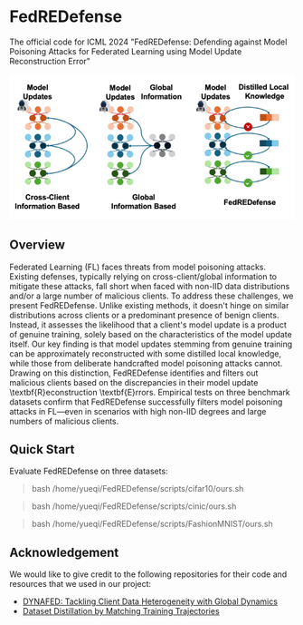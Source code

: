 # FedREDefense
The official code for ICML 2024 "FedREDefense: Defending against Model Poisoning Attacks for Federated Learning using Model Update Reconstruction Error"

![avatar](FedREDefense.png)
## Overview
Federated Learning (FL) faces threats from model poisoning attacks. 
Existing defenses, typically relying on cross-client/global information to mitigate these attacks, fall short when faced with non-IID data distributions and/or a large number of malicious clients.
To address these challenges, we present FedREDefense. Unlike existing methods, it doesn't hinge on similar distributions across clients or a predominant presence of benign clients. 
Instead, it assesses the likelihood that a client's model update is a product of genuine training, solely based on the characteristics of the model update itself.
Our key finding is that model updates stemming from genuine training can be approximately reconstructed with some distilled local knowledge, while those from deliberate handcrafted model poisoning attacks cannot.
Drawing on this distinction, FedREDefense identifies and filters out malicious clients based on the discrepancies in their model update \textbf{R}econstruction \textbf{E}rrors. 
Empirical tests on three benchmark datasets confirm that FedREDefense successfully filters model poisoning attacks in FL—even in scenarios with high non-IID degrees and large numbers of malicious clients.

## Quick Start
Evaluate FedREDefense on three datasets:
> bash /home/yueqi/FedREDefense/scripts/cifar10/ours.sh

> bash /home/yueqi/FedREDefense/scripts/cinic/ours.sh

> bash /home/yueqi/FedREDefense/scripts/FashionMNIST/ours.sh


## Acknowledgement
We would like to give credit to the following repositories for their code and resources that we used in our project:

- [DYNAFED: Tackling Client Data Heterogeneity with Global Dynamics](https://github.com/pipilurj/DynaFed)
- [Dataset Distillation by Matching Training Trajectories
](https://github.com/GeorgeCazenavette/mtt-distillation) 
